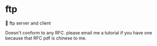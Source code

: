 # ftp
:open_file_folder: ftp server and client

Doesn't conform to any RFC. please email me a tutorial if you have one because that RFC pdf is chinese to me.
